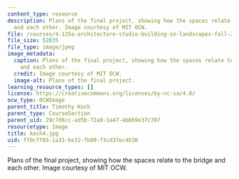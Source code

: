 ```yaml
---
content_type: resource
description: Plans of the final project, showing how the spaces relate to the bridge
  and each other. Image courtesy of MIT OCW.
file: /courses/4-125a-architecture-studio-building-in-landscapes-fall-2005/ff0cff051a31be327b09f3cd37ec4b30_koch4.jpg
file_size: 52035
file_type: image/jpeg
image_metadata:
  caption: Plans of the final project, showing how the spaces relate to the bridge
    and each other.
  credit: Image courtesy of MIT OCW.
  image-alt: Plans of the final project.
learning_resource_types: []
license: https://creativecommons.org/licenses/by-nc-sa/4.0/
ocw_type: OCWImage
parent_title: Timothy Koch
parent_type: CourseSection
parent_uid: 29c7d6cc-ad5b-72a9-1a47-4b869e37c707
resourcetype: Image
title: koch4.jpg
uid: ff0cff05-1a31-be32-7b09-f3cd37ec4b30
---
```

Plans of the final project, showing how the spaces relate to the bridge and each other. Image courtesy of MIT OCW.